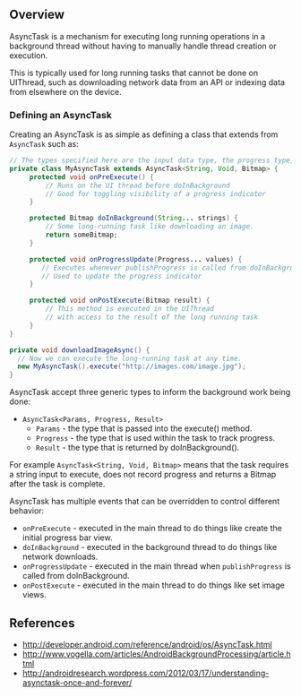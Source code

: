 ## Overview

AsyncTask is a mechanism for executing long running operations in a background thread without having to manually handle thread creation or execution.

This is typically used for long running tasks that cannot be done on UIThread, such as downloading network data from an API or indexing data from elsewhere on the device.

### Defining an AsyncTask

Creating an AsyncTask is as simple as defining a class that extends from `AsyncTask` such as: 

```java
// The types specified here are the input data type, the progress type, and the result type
private class MyAsyncTask extends AsyncTask<String, Void, Bitmap> {
     protected void onPreExecute() {
         // Runs on the UI thread before doInBackground
         // Good for toggling visibility of a progress indicator
     }

     protected Bitmap doInBackground(String... strings) {
         // Some long-running task like downloading an image.
         return someBitmap;
     }

     protected void onProgressUpdate(Progress... values) {
        // Executes whenever publishProgress is called from doInBackground
        // Used to update the progress indicator
     }  

     protected void onPostExecute(Bitmap result) {
         // This method is executed in the UIThread
         // with access to the result of the long running task
     }
}

private void downloadImageAsync() {
  // Now we can execute the long-running task at any time.
  new MyAsyncTask().execute("http://images.com/image.jpg");
}
```

AsyncTask accept three generic types to inform the background work being done:

* `AsyncTask<Params, Progress, Result>`
  * `Params` - the type that is passed into the execute() method.
  * `Progress` - the type that is used within the task to track progress.
  * `Result` - the type that is returned by doInBackground().

For example `AsyncTask<String, Void, Bitmap>` means that the task requires a string input to execute, does not record progress and returns a Bitmap after the task is complete.

AsyncTask has multiple events that can be overridden to control different behavior:

 * `onPreExecute` - executed in the main thread to do things like create the initial progress bar view.
 * `doInBackground` - executed in the background thread to do things like network downloads.
 * `onProgressUpdate` - executed in the main thread when `publishProgress` is called from doInBackground.
 * `onPostExecute` - executed in the main thread to do things like set image views.

## References

 * <http://developer.android.com/reference/android/os/AsyncTask.html>
 * <http://www.vogella.com/articles/AndroidBackgroundProcessing/article.html>
 * <http://androidresearch.wordpress.com/2012/03/17/understanding-asynctask-once-and-forever/>